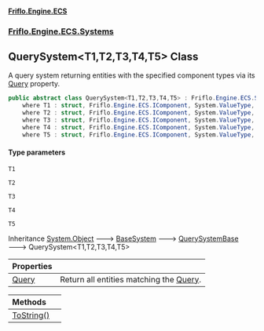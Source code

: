 #### [Friflo.Engine.ECS](index.md 'index')
### [Friflo.Engine.ECS.Systems](Friflo.Engine.ECS.Systems.md 'Friflo.Engine.ECS.Systems')

## QuerySystem<T1,T2,T3,T4,T5> Class

A query system returning entities with the specified component types via its [Query](QuerySystem_T1,T2,T3,T4,T5_.Query.md 'Friflo.Engine.ECS.Systems.QuerySystem<T1,T2,T3,T4,T5>.Query') property.

```csharp
public abstract class QuerySystem<T1,T2,T3,T4,T5> : Friflo.Engine.ECS.Systems.QuerySystemBase
    where T1 : struct, Friflo.Engine.ECS.IComponent, System.ValueType, System.ValueType
    where T2 : struct, Friflo.Engine.ECS.IComponent, System.ValueType, System.ValueType
    where T3 : struct, Friflo.Engine.ECS.IComponent, System.ValueType, System.ValueType
    where T4 : struct, Friflo.Engine.ECS.IComponent, System.ValueType, System.ValueType
    where T5 : struct, Friflo.Engine.ECS.IComponent, System.ValueType, System.ValueType
```
#### Type parameters

<a name='Friflo.Engine.ECS.Systems.QuerySystem_T1,T2,T3,T4,T5_.T1'></a>

`T1`

<a name='Friflo.Engine.ECS.Systems.QuerySystem_T1,T2,T3,T4,T5_.T2'></a>

`T2`

<a name='Friflo.Engine.ECS.Systems.QuerySystem_T1,T2,T3,T4,T5_.T3'></a>

`T3`

<a name='Friflo.Engine.ECS.Systems.QuerySystem_T1,T2,T3,T4,T5_.T4'></a>

`T4`

<a name='Friflo.Engine.ECS.Systems.QuerySystem_T1,T2,T3,T4,T5_.T5'></a>

`T5`

Inheritance [System.Object](https://docs.microsoft.com/en-us/dotnet/api/System.Object 'System.Object') &#129106; [BaseSystem](BaseSystem.md 'Friflo.Engine.ECS.Systems.BaseSystem') &#129106; [QuerySystemBase](QuerySystemBase.md 'Friflo.Engine.ECS.Systems.QuerySystemBase') &#129106; QuerySystem<T1,T2,T3,T4,T5>

| Properties | |
| :--- | :--- |
| [Query](QuerySystem_T1,T2,T3,T4,T5_.Query.md 'Friflo.Engine.ECS.Systems.QuerySystem<T1,T2,T3,T4,T5>.Query') | Return all entities matching the [Query](QuerySystem_T1,T2,T3,T4,T5_.Query.md 'Friflo.Engine.ECS.Systems.QuerySystem<T1,T2,T3,T4,T5>.Query'). |

| Methods | |
| :--- | :--- |
| [ToString()](QuerySystem_T1,T2,T3,T4,T5_.ToString().md 'Friflo.Engine.ECS.Systems.QuerySystem<T1,T2,T3,T4,T5>.ToString()') | |
